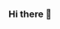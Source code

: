 ### Hi there 👋

<!--
**donlevans29/donlevans29** is a ✨ _special_ ✨ repository because its `README.md` (this file) appears on your GitHub profile.

Here are some ideas to get you started:

- 🔭 I’m currently working on getting a job as a javascript or react.js developer
- 🌱 I’m currently learning algorithms, data structures, problem solving with javascript and react.js
- 👯 I’m looking to collaborate on javascript problem solving
- 🤔 I’m looking for help with using node.js
- 💬 Ask me about solving number sum with javascript
- 📫 How to reach me: don@squidux.com | 213-453-4771
- 😄 Pronouns: His Majesty...
- ⚡ Fun fact: I visit West Africa every year to adopt cultural customs...
-->
